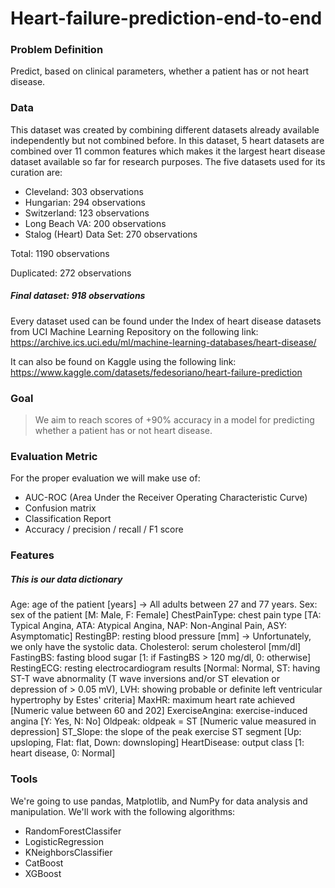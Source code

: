 # Heart-failure-prediction-end-to-end

### Problem Definition
Predict, based on clinical parameters, whether a patient has or not heart disease.

### Data
This dataset was created by combining different datasets already available independently but not combined before. In this dataset, 5 heart datasets are combined over 11 common features which makes it the largest heart disease dataset available so far for research purposes. The five datasets used for its curation are:
* Cleveland: 303 observations
* Hungarian: 294 observations
* Switzerland: 123 observations
* Long Beach VA: 200 observations
* Stalog (Heart) Data Set: 270 observations

Total: 1190 observations

Duplicated: 272 observations

##### Final dataset: 918 observations

Every dataset used can be found under the Index of heart disease datasets from UCI Machine Learning Repository on the following link: https://archive.ics.uci.edu/ml/machine-learning-databases/heart-disease/

It can also be found on Kaggle using the following link: https://www.kaggle.com/datasets/fedesoriano/heart-failure-prediction

### Goal

> We aim to reach scores of +90% accuracy in a model for predicting whether a patient has or not heart disease.

### Evaluation Metric

For the proper evaluation we will make use of:

* AUC-ROC (Area Under the Receiver Operating Characteristic Curve)
* Confusion matrix
* Classification Report
* Accuracy / precision / recall / F1 score

### Features
##### This is our data dictionary

Age: age of the patient [years] -> All adults between 27 and 77 years.
Sex: sex of the patient [M: Male, F: Female]
ChestPainType: chest pain type [TA: Typical Angina, ATA: Atypical Angina, NAP: Non-Anginal Pain, ASY: Asymptomatic]
RestingBP: resting blood pressure [mm] -> Unfortunately, we only have the systolic data.
Cholesterol: serum cholesterol [mm/dl]
FastingBS: fasting blood sugar [1: if FastingBS > 120 mg/dl, 0: otherwise]
RestingECG: resting electrocardiogram results [Normal: Normal, ST: having ST-T wave abnormality (T wave inversions and/or ST elevation or depression of > 0.05 mV), LVH: showing probable or definite left ventricular hypertrophy by Estes' criteria]
MaxHR: maximum heart rate achieved [Numeric value between 60 and 202]
ExerciseAngina: exercise-induced angina [Y: Yes, N: No]
Oldpeak: oldpeak = ST [Numeric value measured in depression]
ST_Slope: the slope of the peak exercise ST segment [Up: upsloping, Flat: flat, Down: downsloping]
HeartDisease: output class [1: heart disease, 0: Normal]

### Tools
We're going to use pandas, Matplotlib, and NumPy for data analysis and manipulation. We'll work with the following algorithms:

* RandomForestClassifer
* LogisticRegression
* KNeighborsClassifier
* CatBoost
* XGBoost
